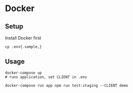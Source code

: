 # Docker

## Setup

Install Docker first

```
cp .env{.sample,}
```

## Usage 

```
docker-compose up
# runs application, set CLIENT in .env

docker-compose run app npm run test:staging --CLIENT demo
```
